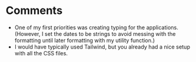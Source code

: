 <!-- Project Comments Go Here -->

# Comments

- One of my first priorities was creating typing for the applications. (However, I set the dates to be strings to avoid messing with the formatting until later formatting with my utility function.)
- I would have typically used Tailwind, but you already had a nice setup with all the CSS files.
